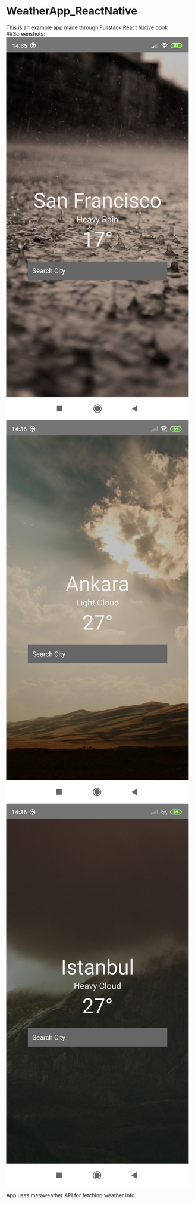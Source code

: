 # WeatherApp_ReactNative
This is an example app made through Fullstack React Native book
##Screenshots:
![San Francisco](./screenshots/1.jpg)
![Ankara](./screenshots/2.jpg)
![İstanbul](./screenshots/3.jpg)

App uses metaweather API for fetching weather info.
